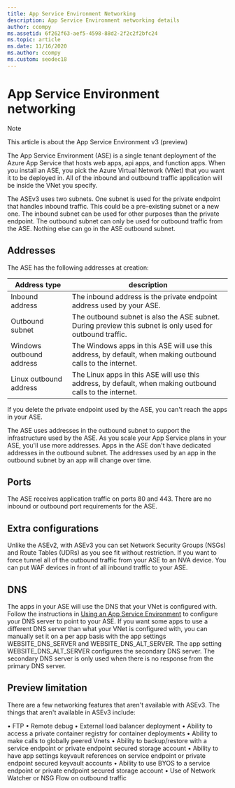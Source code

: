 ```yaml
---
title: App Service Environment Networking
description: App Service Environment networking details
author: ccompy
ms.assetid: 6f262f63-aef5-4598-88d2-2f2c2f2bfc24
ms.topic: article
ms.date: 11/16/2020
ms.author: ccompy
ms.custom: seodec18
---
```


# App Service Environment networking

> [!NOTE]
> This article is about the App Service Environment v3 (preview)
> 

The App Service Environment (ASE) is a single tenant deployment of the Azure App Service that hosts web apps, api apps, and function apps. When you install an ASE, you pick the Azure Virtual Network (VNet) that you want it to be deployed in. All of the inbound and outbound traffic application will be inside the VNet you specify.  

The ASEv3 uses two subnets.  One subnet is used for the private endpoint that handles inbound traffic. This could be a pre-existing subnet or a new one.  The inbound subnet can be used for other purposes than the private endpoint. The outbound subnet can only be used for outbound traffic from the ASE. Nothing else can go in the ASE outbound subnet.

## Addresses 
The ASE has the following addresses at creation:

| Address type | description |
|--------------|-------------|
| Inbound address | The inbound address is the private endpoint address used by your ASE. |
| Outbound subnet | The outbound subnet is also the ASE subnet. During preview this subnet is only used for outbound traffic. |
| Windows outbound address | The Windows apps in this ASE will use this address, by default, when making outbound calls to the internet. |
| Linux outbound address | The Linux apps in this ASE will use this address, by default, when making outbound calls to the internet. |

If you delete the private endpoint used by the ASE, you can't reach the apps in your ASE.  

The ASE uses addresses in the outbound subnet to support the infrastructure used by the ASE. As you scale your App Service plans in your ASE, you'll use more addresses. Apps in the ASE don't have dedicated addresses in the outbound subnet. The addresses used by an app in the outbound subnet by an app will change over time.

## Ports

The ASE receives application traffic on ports 80 and 443.  There are no inbound or outbound port requirements for the ASE. 

## Extra configurations

Unlike the ASEv2, with ASEv3 you can set Network Security Groups (NSGs) and Route Tables (UDRs) as you see fit without restriction. If you want to force tunnel all of the outbound traffic from your ASE to an NVA device. You can put WAF devices in front of all inbound traffic to your ASE. 

## DNS

The apps in your ASE will use the DNS that your VNet is configured with. Follow the instructions in [Using an App Service Environment](https://docs.microsoft.com/azure/app-service/environment/using#dns-configuration) to configure your DNS server to point to your ASE. If you want some apps to use a different DNS server than what your VNet is configured with, you can manually set it on a per app basis with the app settings WEBSITE_DNS_SERVER and WEBSITE_DNS_ALT_SERVER. The app setting WEBSITE_DNS_ALT_SERVER configures the secondary DNS server. The secondary DNS server is only used when there is no response from the primary DNS server. 

## Preview limitation

There are a few networking features that aren't available with ASEv3.  The things that aren't available in ASEv3 include:

• FTP
• Remote debug
• External load balancer deployment
• Ability to access a private container registry for container deployments
• Ability to make calls to globally peered Vnets 
• Ability to backup/restore with a service endpoint or private endpoint secured storage account
• Ability to have app settings keyvault references on service endpoint or private endpoint secured keyvault accounts
• Ability to use BYOS to a service endpoint or private endpoint secured storage account
• Use of Network Watcher or NSG Flow on outbound traffic
	
	

